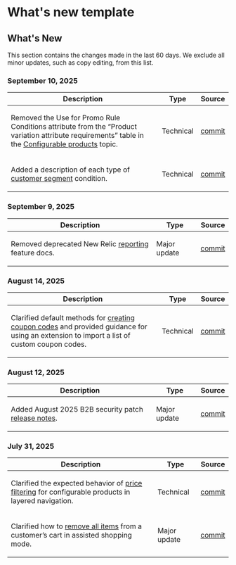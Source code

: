 # What's new template

## What's New

This section contains the changes made in the last 60 days. We exclude all minor updates, such as copy editing, from this list.

### September 10, 2025

<table style="table-layout:auto;">
  <thead>
    <tr>
      <th>Description</th>
      <th>Type</th>
      <th>Source</th>
    </tr>
  </thead>
  <tbody>
    <tr>
      <td><p>Removed the Use for Promo Rule Conditions  attribute from the “Product variation attribute requirements” table in the <a href="https://experienceleague.adobe.com/en/docs/commerce-admin/catalog/products/types/product-create-configurable#product-variation-attribute-requirements">Configurable products</a> topic.</p>
</td>
      <td>
        Technical
      </td>
      <td><a href="https://github.com/AdobeDocs/commerce-admin.en/commit/7035acbe2b974ab8bdb4904e769856f0646211ea">commit</a></td>
    </tr>
    <tr>
      <td><p>Added a description of each type of <a href="https://experienceleague.adobe.com/en/docs/commerce-admin/customers/segments/customer-segment-create">customer segment</a> condition.</p>
</td>
      <td>
        Technical
      </td>
      <td><a href="https://github.com/AdobeDocs/commerce-admin.en/commit/3caa8f3067d534d46e4dafb5731df200723216f8">commit</a></td>
    </tr>
  </tbody>
</table>

### September 9, 2025

<table style="table-layout:auto;">
  <thead>
    <tr>
      <th>Description</th>
      <th>Type</th>
      <th>Source</th>
    </tr>
  </thead>
  <tbody>
    <tr>
      <td><p>Removed deprecated New Relic <a href="https://experienceleague.adobe.com/en/docs/commerce-admin/start/reporting/new-relic-reporting">reporting</a> feature docs.</p>
</td>
      <td>
        Major update
      </td>
      <td><a href="https://github.com/AdobeDocs/commerce-admin.en/commit/066bcb5b86cfcf5ecb8a6384e6023fd839c4dfcb">commit</a></td>
    </tr>
  </tbody>
</table>

### August 14, 2025

<table style="table-layout:auto;">
  <thead>
    <tr>
      <th>Description</th>
      <th>Type</th>
      <th>Source</th>
    </tr>
  </thead>
  <tbody>
    <tr>
      <td><p>Clarified default methods for <a href="https://experienceleague.adobe.com/en/docs/commerce-admin/marketing/promotions/cart-rules/price-rules-cart-coupon">creating coupon codes</a> and provided guidance for using an extension to import a list of custom coupon codes.</p>
</td>
      <td>
        Technical
      </td>
      <td><a href="https://github.com/AdobeDocs/commerce-admin.en/commit/95e0223bb211b03a9c9ede7b53372c33cad65885">commit</a></td>
    </tr>
  </tbody>
</table>

### August 12, 2025

<table style="table-layout:auto;">
  <thead>
    <tr>
      <th>Description</th>
      <th>Type</th>
      <th>Source</th>
    </tr>
  </thead>
  <tbody>
    <tr>
      <td><p>Added August 2025 B2B security patch <a href="https://experienceleague.adobe.com/en/docs/commerce-admin/b2b/release-notes">release notes</a>.</p>
</td>
      <td>
        Major update
      </td>
      <td><a href="https://github.com/AdobeDocs/commerce-admin.en/commit/0ff127d55e62cc13241d9b6285f36a1bb56d8162">commit</a></td>
    </tr>
  </tbody>
</table>

### July 31, 2025

<table style="table-layout:auto;">
  <thead>
    <tr>
      <th>Description</th>
      <th>Type</th>
      <th>Source</th>
    </tr>
  </thead>
  <tbody>
    <tr>
      <td><p>Clarified the expected behavior of <a href="https://experienceleague.adobe.com/en/docs/commerce-admin/catalog/catalog/navigation/navigation-layered#price-navigation">price filtering</a> for configurable products in layered navigation.</p>
</td>
      <td>
        Technical
      </td>
      <td><a href="https://github.com/AdobeDocs/commerce-admin.en/commit/3227227b6cf4f159b40fda8a5a165a7097f8a0bd">commit</a></td>
    </tr>
    <tr>
      <td><p>Clarified how to <a href="https://experienceleague.adobe.com/en/docs/commerce-admin/stores-sales/point-of-purchase/assist/shopping-assisted-cart-manage">remove all items</a> from a customer’s cart in assisted shopping mode.</p>
</td>
      <td>
        Major update
      </td>
      <td><a href="https://github.com/AdobeDocs/commerce-admin.en/commit/193248c1fce55c950b22ec8d86613d23be1ead11">commit</a></td>
    </tr>
  </tbody>
</table>
